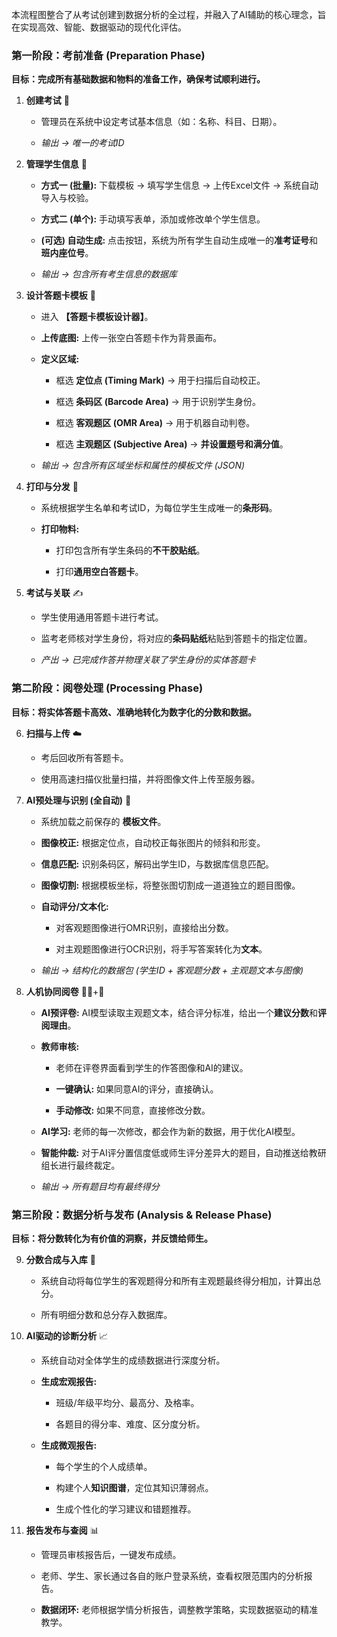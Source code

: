 本流程图整合了从考试创建到数据分析的全过程，并融入了AI辅助的核心理念，旨在实现高效、智能、数据驱动的现代化评估。

### **第一阶段：考前准备 (Preparation Phase)**

**目标：完成所有基础数据和物料的准备工作，确保考试顺利进行。**

1.  **创建考试** 📅

    - 管理员在系统中设定考试基本信息（如：名称、科目、日期）。

    - *输出 -\> 唯一的考试ID*

2.  **管理学生信息** 👥

    - **方式一 (批量):** 下载模板 -\> 填写学生信息 -\> 上传Excel文件 -\> 系统自动导入与校验。

    - **方式二 (单个):** 手动填写表单，添加或修改单个学生信息。

    - **(可选) 自动生成:** 点击按钮，系统为所有学生自动生成唯一的**准考证号**和**班内座位号**。

    - *输出 -\> 包含所有考生信息的数据库*

3.  **设计答题卡模板** 🎨

    - 进入 **【答题卡模板设计器】**。

    - **上传底图:** 上传一张空白答题卡作为背景画布。

    - **定义区域:**

      - 框选 **定位点 (Timing Mark)** -\> 用于扫描后自动校正。

      - 框选 **条码区 (Barcode Area)** -\> 用于识别学生身份。

      - 框选 **客观题区 (OMR Area)** -\> 用于机器自动判卷。

      - 框选 **主观题区 (Subjective Area)** -\> **并设置题号和满分值**。

    - *输出 -\> 包含所有区域坐标和属性的模板文件 (JSON)*

4.  **打印与分发** 📄

    - 系统根据学生名单和考试ID，为每位学生生成唯一的**条形码**。

    - **打印物料:**

      - 打印包含所有学生条码的**不干胶贴纸**。

      - 打印**通用空白答题卡**。

5.  **考试与关联** ✍️

    - 学生使用通用答题卡进行考试。

    - 监考老师核对学生身份，将对应的**条码贴纸**粘贴到答题卡的指定位置。

    - *产出 -\> 已完成作答并物理关联了学生身份的实体答题卡*

### **第二阶段：阅卷处理 (Processing Phase)**

**目标：将实体答题卡高效、准确地转化为数字化的分数和数据。**

6.  **扫描与上传** ☁️

    - 考后回收所有答题卡。

    - 使用高速扫描仪批量扫描，并将图像文件上传至服务器。

7.  **AI预处理与识别 (全自动)** 🤖

    - 系统加载之前保存的 **模板文件**。

    - **图像校正:** 根据定位点，自动校正每张图片的倾斜和形变。

    - **信息匹配:** 识别条码区，解码出学生ID，与数据库信息匹配。

    - **图像切割:** 根据模板坐标，将整张图切割成一道道独立的题目图像。

    - **自动评分/文本化:**

      - 对客观题图像进行OMR识别，直接给出分数。

      - 对主观题图像进行OCR识别，将手写答案转化为**文本**。

    - *输出 -\> 结构化的数据包 (学生ID + 客观题分数 + 主观题文本与图像)*

8.  **人机协同阅卷** 🧑‍🏫+🤖

    - **AI预评卷:** AI模型读取主观题文本，结合评分标准，给出一个**建议分数**和**评阅理由**。

    - **教师审核:**

      - 老师在评卷界面看到学生的作答图像和AI的建议。

      - **一键确认:** 如果同意AI的评分，直接确认。

      - **手动修改:** 如果不同意，直接修改分数。

    - **AI学习:** 老师的每一次修改，都会作为新的数据，用于优化AI模型。

    - **智能仲裁:** 对于AI评分置信度低或师生评分差异大的题目，自动推送给教研组长进行最终裁定。

    - *输出 -\> 所有题目均有最终得分*

### **第三阶段：数据分析与发布 (Analysis & Release Phase)**

**目标：将分数转化为有价值的洞察，并反馈给师生。**

9.  **分数合成与入库** 🧮

    - 系统自动将每位学生的客观题得分和所有主观题最终得分相加，计算出总分。

    - 所有明细分数和总分存入数据库。

10. **AI驱动的诊断分析** 📈

    - 系统自动对全体学生的成绩数据进行深度分析。

    - **生成宏观报告:**

      - 班级/年级平均分、最高分、及格率。

      - 各题目的得分率、难度、区分度分析。

    - **生成微观报告:**

      - 每个学生的个人成绩单。

      - 构建个人**知识图谱**，定位其知识薄弱点。

      - 生成个性化的学习建议和错题推荐。

11. **报告发布与查阅** 📊

    - 管理员审核报告后，一键发布成绩。

    - 老师、学生、家长通过各自的账户登录系统，查看权限范围内的分析报告。

    - **数据闭环:** 老师根据学情分析报告，调整教学策略，实现数据驱动的精准教学。
